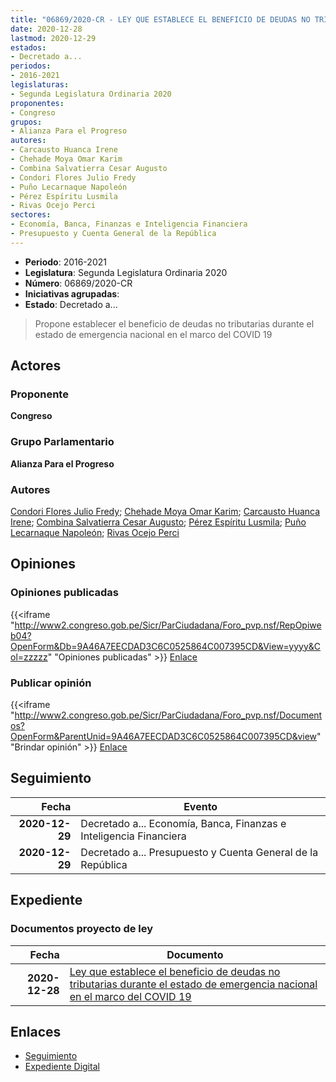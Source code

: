 ```yaml
---
title: "06869/2020-CR - LEY QUE ESTABLECE EL BENEFICIO DE DEUDAS NO TRIBUTARIAS DURANTE EL ESTADO DE EMERGENCIA NACIONAL EN EL MARCO DEL COVID 19"
date: 2020-12-28
lastmod: 2020-12-29
estados:
- Decretado a...
periodos:
- 2016-2021
legislaturas:
- Segunda Legislatura Ordinaria 2020
proponentes:
- Congreso
grupos:
- Alianza Para el Progreso
autores:
- Carcausto Huanca Irene
- Chehade Moya Omar Karim
- Combina Salvatierra Cesar Augusto
- Condori Flores Julio Fredy
- Puño Lecarnaque Napoleón
- Pérez Espíritu Lusmila
- Rivas Ocejo Perci
sectores:
- Economía, Banca, Finanzas e Inteligencia Financiera
- Presupuesto y Cuenta General de la República
---
```

- **Periodo**: 2016-2021
- **Legislatura**: Segunda Legislatura Ordinaria 2020
- **Número**: 06869/2020-CR
- **Iniciativas agrupadas**: 
- **Estado**: Decretado a...

> Propone establecer el beneficio de deudas no tributarias durante el estado de emergencia nacional en el marco del COVID 19


## Actores

### Proponente

**Congreso**

### Grupo Parlamentario

**Alianza Para el Progreso**

### Autores

[Condori Flores Julio Fredy](mailto:mailto:jcondori@congreso.gob.pe); [Chehade Moya Omar Karim](mailto:mailto:ochehade@congreso.gob.pe); [Carcausto Huanca Irene](mailto:mailto:icarcausto@congreso.gob.pe); [Combina Salvatierra Cesar Augusto](mailto:mailto:ccombina@congreso.gob.pe); [Pérez Espíritu Lusmila](mailto:mailto:lperez@congreso.gob.pe); [Puño Lecarnaque Napoleón](mailto:mailto:npuno@congreso.gob.pe); [Rivas Ocejo Perci](mailto:mailto:privas@congreso.gob.pe)

## Opiniones

### Opiniones publicadas

{{<iframe "http://www2.congreso.gob.pe/Sicr/ParCiudadana/Foro_pvp.nsf/RepOpiweb04?OpenForm&Db=9A46A7EECDAD3C6C0525864C007395CD&View=yyyy&Col=zzzzz" "Opiniones publicadas" >}}
[Enlace](http://www2.congreso.gob.pe/Sicr/ParCiudadana/Foro_pvp.nsf/RepOpiweb04?OpenForm&Db=9A46A7EECDAD3C6C0525864C007395CD&View=yyyy&Col=zzzzz)

### Publicar opinión

{{<iframe "http://www2.congreso.gob.pe/Sicr/ParCiudadana/Foro_pvp.nsf/Documentos?OpenForm&ParentUnid=9A46A7EECDAD3C6C0525864C007395CD&view" "Brindar opinión" >}}
[Enlace](http://www2.congreso.gob.pe/Sicr/ParCiudadana/Foro_pvp.nsf/Documentos?OpenForm&ParentUnid=9A46A7EECDAD3C6C0525864C007395CD&view)


## Seguimiento

| Fecha | Evento |
|------:|--------|
| **2020-12-29** | Decretado a... Economía, Banca, Finanzas e Inteligencia Financiera |
| **2020-12-29** | Decretado a... Presupuesto y Cuenta General de la República |

## Expediente

### Documentos proyecto de ley

| Fecha | Documento |
|------:|-----------|
| **2020-12-28** | [Ley que establece el beneficio de deudas no tributarias durante el estado de emergencia nacional en el marco del COVID 19](http://www.leyes.congreso.gob.pe/Documentos/2016_2021/Proyectos_de_Ley_y_de_Resoluciones_Legislativas/PL06869-20201228.pdf) |

## Enlaces

- [Seguimiento](http://www2.congreso.gob.pe/Sicr/TraDocEstProc/CLProLey2016.nsf/f7fff46988ca05b1052578e100829cc7/fea6e98d426f108b0525864c0078ac02?OpenDocument)
- [Expediente Digital](http://www2.congreso.gob.pe/Sicr/TraDocEstProc/Expvirt_2011.nsf/visbusqptramdoc1621/06869?opendocument)

